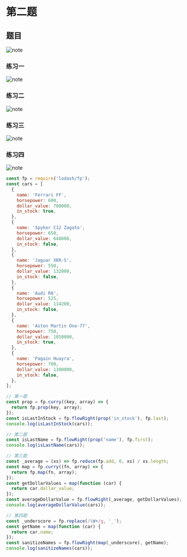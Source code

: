 # 第二题

## 题目

![note](https://github.com/HeathHwn/work/tree/master/fed-e-task-01-01/code/two/topic.jpg)

### 练习一

![note](https://github.com/HeathHwn/work/tree/master/fed-e-task-01-01/code/two/topic1.jpg)

### 练习二

![note](https://github.com/HeathHwn/work/tree/master/fed-e-task-01-01/code/two/topic2.jpg)

### 练习三

![note](https://github.com/HeathHwn/work/tree/master/fed-e-task-01-01/code/two/topic3.jpg)

### 练习四

![note](https://github.com/HeathHwn/work/tree/master/fed-e-task-01-01/code/two/topic4.jpg)

```javascript
const fp = require('lodash/fp');
const cars = [
  {
    name: 'Ferrari FF',
    horsepower: 600,
    dollar_value: 700000,
    in_stock: true,
  },
  {
    name: 'Spyker C12 Zagato',
    horsepower: 650,
    dollar_value: 648000,
    in_stock: false,
  },
  {
    name: 'Jaguar XKR-S',
    horsepower: 550,
    dollar_value: 132000,
    in_stock: false,
  },
  {
    name: 'Audi R8',
    horsepower: 525,
    dollar_value: 114200,
    in_stock: false,
  },
  {
    name: 'Aston Martin One-77',
    horsepower: 750,
    dollar_value: 1850000,
    in_stock: true,
  },
  {
    name: 'Pagain Huayra',
    horsepower: 700,
    dollar_value: 1300000,
    in_stock: false,
  },
];

// 第一题
const prop = fp.curry((key, array) => {
  return fp.prop(key, array);
});
const isLastInStock = fp.flowRight(prop('in_stock'), fp.last);
console.log(isLastInStock(cars));

// 第二题
const isLastName = fp.flowRight(prop('name'), fp.first);
console.log(isLastName(cars));

// 第三题
const _average = (xs) => fp.reduce(fp.add, 0, xs) / xs.length;
const map = fp.curry((fn, array) => {
  return fp.map(fn, array);
});
const getDollarValues = map(function (car) {
  return car.dollar_value;
});
const averageDollarValue = fp.flowRight(_average, getDollarValues);
console.log(averageDollarValue(cars));

// 第四题
const _underscore = fp.replace(/\W+/g, '_');
const getName = map(function (car) {
  return car.name;
});
const sanitizeNames = fp.flowRight(map(_underscore), getName);
console.log(sanitizeNames(cars));
```
